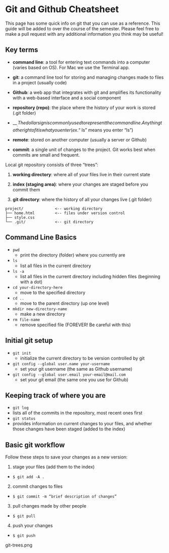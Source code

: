
# Git and Github Cheatsheet

This page has some quick info on git that you can use as a reference. This guide will be added to over the course of the semester. Please feel free to make a pull request with any additional information you think may be useful!

## Key terms

* __command line__: a tool for entering text commands into a computer (varies based on OS). For Mac we use the Terminal app. 

* __git__: a command line tool for storing and managing changes made to files in a project (usually code)

* __Github__: a web app that integrates with git and amplifies its functionality with a web-based interface and a social component

* __repository (repo)__: the place where the history of your work is stored (.git folder)

* __$__: The dollar sign is commonly used to represent the command line. Anything to the right of it is what you enter (ex. “$ ls” means you enter “ls”)

* __remote__: stored on another computer (usually a server or Github)

* __commit__: a single unit of changes to the project. Git works best when commits are small and frequent.


Local git repository consists of three “trees”:

1. __working directory__: where all of your files live in their current state

2. __index (staging area)__: where your changes are staged before you commit them

3. __git directory__: where the history of all your changes live (.git folder)


```
project/              <-- working directory
├── home.html         <-- files under version control
├── style.css        
└── .git/             <-- git directory
```

## Command Line Basics

* `pwd`
  * print the directory (folder) where you currently are
* `ls`
  * list all files in the current directory
* `ls -a`
  * list all files in the current directory including hidden files (beginning with a dot)
* `cd your-directory-here`
  * move to the specified directory
* `cd ..`
  * move to the parent directory (up one level)
* `mkdir new-directory-name`
  * make a new directory
* `rm file-name`
  * remove specified file (FOREVER! Be careful with this)


## Initial git setup

* `git init`
  * initialize the current directory to be version controlled by git
* `git config --global user.name your-username`
  * set your git username (the same as Github username)
* `git config --global user.email your-email@mail.com`
  * set your git email (the same one you use for Github)


## Keeping track of where you are

*  `git log`
  * lists all of the commits in the repository, most recent ones first
*  `git status`
  * provides information on current changes to your files, and whether those changes have been staged (added to the index)


## Basic git workflow

Follow these steps to save your changes as a new version:

1. stage your files (add them to the index)
  * `$ git add -A .`
2. commit changes to files
  * `$ git commit -m “brief description of changes”`
3. pull changes made by other people
  * `$ git pull`
4. push your changes
  * `$ git push`


git-trees.png
